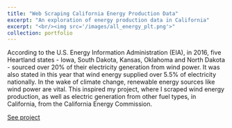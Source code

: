 ```yaml
---
title: "Web Scraping California Energy Production Data"
excerpt: "An exploration of energy production data in California"
excerpt: "<br/><img src='/images/all_energy_plt.png'>"
collection: portfolio
---
```

According to the U.S. Energy Information Administration (EIA), in 2016, five Heartland states - Iowa, South Dakota, Kansas, Oklahoma and North Dakota - sourced over 20% of their electricity generation from wind power. It was also stated in this year that wind energy supplied over 5.5% of electricity nationally. In the wake of climate change, renewable energy sources like wind power are vital. This inspired my project, where I scraped wind energy production, as well as electric generation from other fuel types, in California, from the California Energy Commission.

[See project](https://github.com/datasci-harris/spring-2019-final-project-rei-bertoldi)

